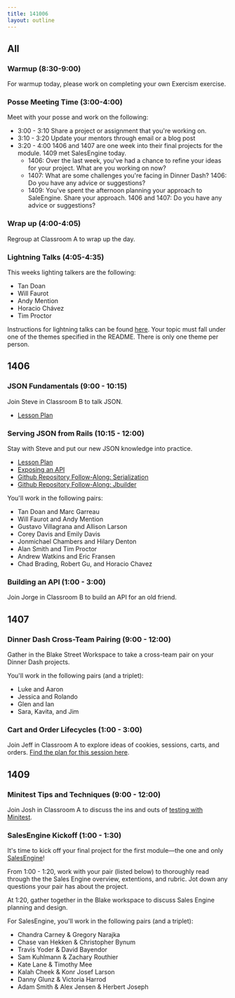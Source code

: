 ```yaml
---
title: 141006
layout: outline
---
```


## All

### Warmup (8:30-9:00)

For warmup today, please work on completing your own Exercism exercise.

### Posse Meeting Time (3:00-4:00)

Meet with your posse and work on the following:

* 3:00 - 3:10 Share a project or assignment that you're working on.
* 3:10 - 3:20 Update your mentors through email or a blog post
* 3:20 - 4:00 1406 and 1407 are one week into their final projects for the module. 1409 met SalesEngine today.
  * 1406: Over the last week, you've had a chance to refine your ideas for your project. What are you working on now?
  * 1407: What are some challenges you're facing in Dinner Dash? 1406: Do you have any advice or suggestions?
  * 1409: You've spent the afternoon planning your approach to SaleEngine. Share your approach. 1406 and 1407: Do you have any advice or suggestions?

### Wrap up (4:00-4:05)

Regroup at Classroom A to wrap up the day.

### Lightning Talks (4:05-4:35)

This weeks lighting talkers are the following:

* Tan Doan
* Will Faurot
* Andy Mention
* Horacio Chávez
* Tim Proctor

Instructions for lightning talks can be found [here](https://github.com/turingschool/lightning_talks). Your topic must fall under one of the themes specified in the README. There is only one theme per person.

## 1406

### JSON Fundamentals (9:00 - 10:15)

Join Steve in Classroom B to talk JSON.

* [Lesson Plan](https://github.com/turingschool/lesson_plans/blob/master/ruby_03-professional_rails_applications/json_fundementals.markdown)

### Serving JSON from Rails (10:15 - 12:00)

Stay with Steve and put our new JSON knowledge into practice.

* [Lesson Plan](https://github.com/turingschool/lesson_plans/blob/master/ruby_03-professional_rails_applications/serving_json_from_rails.markdown)
* [Exposing an API](http://tutorials.jumpstartlab.com/topics/web_services/api.html)
* [Github Repository Follow-Along: Serialization](https://github.com/JumpstartLab/blogger_advanced/tree/serialization)
* [Github Repository Follow-Along: Jbuilder](https://github.com/JumpstartLab/blogger_advanced/tree/jbuilder)

You'll work in the following pairs:

* Tan Doan and Marc Garreau
* Will Faurot and Andy Mention
* Gustavo Villagrana and Allison Larson
* Corey Davis and Emily Davis
* Jonmichael Chambers and Hilary Denton
* Alan Smith and Tim Proctor
* Andrew Watkins and Eric Fransen
* Chad Brading, Robert Gu, and Horacio Chavez

### Building an API (1:00 - 3:00)

Join Jorge in Classroom B to build an API for an old friend.

## 1407

### Dinner Dash Cross-Team Pairing (9:00 - 12:00)

Gather in the Blake Street Workspace to take a cross-team pair on your Dinner Dash projects.

You'll work in the following pairs (and a triplet):

* Luke and Aaron
* Jessica and Rolando
* Glen and Ian
* Sara, Kavita, and Jim

### Cart and Order Lifecycles (1:00 - 3:00)

Join Jeff in Classroom A to explore ideas of cookies, sessions, carts, and orders.
[Find the plan for this session here](https://github.com/turingschool/lesson_plans/blob/master/ruby_02-web_applications_with_ruby/storing_state_with_cookies_and_sessions.markdown).

## 1409

### Minitest Tips and Techniques (9:00 - 12:00)

Join Josh in Classroom A to discuss the ins and outs of [testing with Minitest](http://tutorials.jumpstartlab.com/academy/workshops/minitest_techniques.html).

### SalesEngine Kickoff (1:00 - 1:30)

It's time to kick off your final project for the first module—the one and only [SalesEngine](http://tutorials.jumpstartlab.com/projects/sales_engine.html)!

From 1:00 - 1:20, work with your pair (listed below) to thoroughly read through the the Sales Engine overview, extentions, and rubric. Jot down any questions your pair has about the project. 

At 1:20, gather together in the Blake workspace to discuss Sales Engine planning and design. 

For SalesEngine, you'll work in the following pairs (and a triplet):

* Chandra Carney & Gregory Narajka
* Chase van Hekken & Christopher Bynum
* Travis Yoder & David Bayendor
* Sam Kuhlmann & Zachary Routhier
* Kate Lane & Timothy Mee
* Kalah Cheek & Konr Josef Larson
* Danny Glunz & Victoria Harrod
* Adam Smith & Alex Jensen & Herbert Joseph

